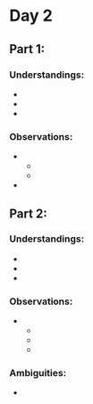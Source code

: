 # Day 2

## Part 1:

### Understandings:

- 
- 
- 

### Observations:

- 
  - 
  - 
- 

## Part 2:

### Understandings:

- 
- 
- 

### Observations:

- 
  - 
  - 
  - 

### Ambiguities:

- 
